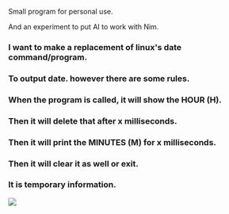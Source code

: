 Small program for personal use.

And an experiment to put AI to work with Nim.

### I want to make a replacement of linux's date command/program.
### To output date. however there are some rules.
### When the program is called, it will show the HOUR (H).
### Then it will delete that after x milliseconds.
### Then it will print the MINUTES (M) for x milliseconds.
### Then it will clear it as well or exit.
### It is temporary information.

![](https://i.imgur.com/zLMAqCx.jpeg)